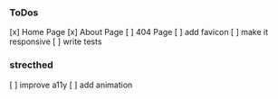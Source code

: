 ### ToDos

[x] Home Page
[x] About Page
[ ] 404 Page
[ ] add favicon
[ ] make it responsive
[ ] write tests

### strecthed
[ ] improve a11y
[ ] add animation